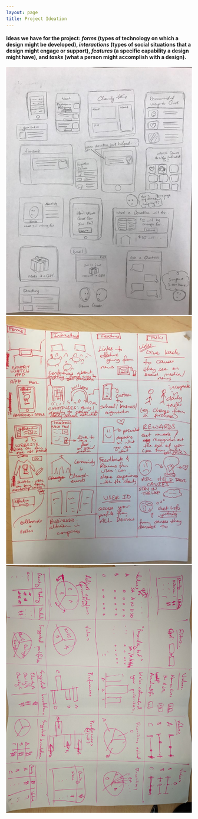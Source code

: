 ```yaml
---
layout: page
title: Project Ideation
---
```


#### Ideas we have for the project: _forms_ (types of technology on which a design might be developed), _interactions_ (types of social situations that a design might engage or support), _features_ (a specific capability a design might have), and _tasks_ (what a person might accomplish with a design).

![Mia's Sketches](/img/miasketch.png)  
![Tiffany's sketches](/img/tiffsketch.png)  
![Michael's Sketches](/img/IMG_20180219_142301.jpg)  
